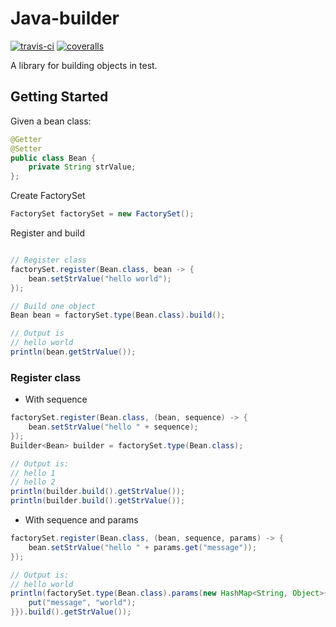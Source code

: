 # Java-builder
[![travis-ci](https://travis-ci.org/leeonky/java-builder.svg?branch=master)](https://travis-ci.org/leeonky/java-builder)
[![coveralls](https://coveralls.io/repos/github/leeonky/java-builder/badge.svg?branch=master&kill_cache=1)](https://coveralls.io/github/leeonky/java-builder)

A library for building objects in test.

## Getting Started

Given a bean class:

```java
@Getter
@Setter
public class Bean {
    private String strValue;
};
```

Create FactorySet

```java
FactorySet factorySet = new FactorySet();
```

Register and build

```java

// Register class
factorySet.register(Bean.class, bean -> {
    bean.setStrValue("hello world");
});

// Build one object
Bean bean = factorySet.type(Bean.class).build();

// Output is
// hello world
println(bean.getStrValue());
```

### Register class

- With sequence

```java
factorySet.register(Bean.class, (bean, sequence) -> {
    bean.setStrValue("hello " + sequence);
});
Builder<Bean> builder = factorySet.type(Bean.class);

// Output is:
// hello 1
// hello 2
println(builder.build().getStrValue());
println(builder.build().getStrValue());
```

- With sequence and params

```java
factorySet.register(Bean.class, (bean, sequence, params) -> {
    bean.setStrValue("hello " + params.get("message"));
});

// Output is:
// hello world
println(factorySet.type(Bean.class).params(new HashMap<String, Object>{{
    put("message", "world");
}}).build().getStrValue());
```
